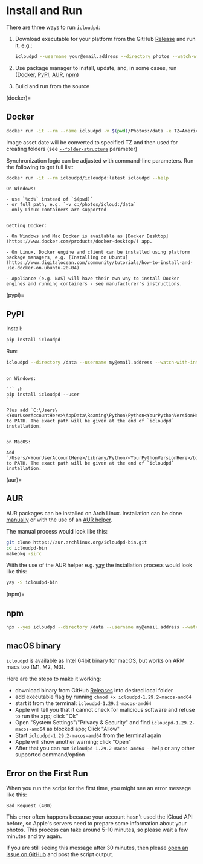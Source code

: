 # Install and Run

There are three ways to run `icloudpd`:
1. Download executable for your platform from the GitHub [Release](https://github.com/icloud-photos-downloader/icloud_photos_downloader/releases/tag/v1.29.2) and run it, e.g.:

    ```sh
    icloudpd --username your@email.address --directory photos --watch-with-interval 3600
    ```

1. Use package manager to install, update, and, in some cases, run ([Docker](#docker), [PyPI](#pypi), [AUR](#aur), [npm](#npm))
1. Build and run from the source

(docker)=
## Docker

```sh
docker run -it --rm --name icloudpd -v $(pwd)/Photos:/data -e TZ=America/Los_Angeles icloudpd/icloudpd:latest icloudpd --directory /data --username my@email.address --watch-with-interval 3600
```

Image asset date will be converted to specified TZ and then used for creating folders (see [`--folder-structure`](folder-structure-parameter) parameter)

Synchronization logic can be adjusted with command-line parameters. Run the following to get full list:
``` sh 
docker run -it --rm icloudpd/icloudpd:latest icloudpd --help
``` 

```{note}
On Windows:

- use `%cd%` instead of `$(pwd)`
- or full path, e.g. `-v c:/photos/icloud:/data`
- only Linux containers are supported
```

```{note} 

Getting Docker:

- On Windows and Mac Docker is available as [Docker Desktop](https://www.docker.com/products/docker-desktop/) app.

- On Linux, Docker engine and client can be installed using platform package managers, e.g. [Installing on Ubuntu](https://www.digitalocean.com/community/tutorials/how-to-install-and-use-docker-on-ubuntu-20-04)

- Appliance (e.g. NAS) will have their own way to install Docker engines and running containers - see manufacturer's instructions.
```

(pypi)=
## PyPI

Install:
``` sh
pip install icloudpd
```

Run:

``` sh
icloudpd --directory /data --username my@email.address --watch-with-interval 3600
```

````{note}

on Windows:

``` sh
pip install icloudpd --user
```

Plus add `C:\Users\<YourUserAccountHere>\AppData\Roaming\Python\Python<YourPythonVersionHere>\Scripts` to PATH. The exact path will be given at the end of `icloudpd` installation.
````

```{note}

on MacOS:

Add `/Users/<YourUserAccountHere>/Library/Python/<YourPythonVersionHere>/bin` to PATH. The exact path will be given at the end of `icloudpd` installation.
```

(aur)=
## AUR

AUR packages can be installed on Arch Linux. Installation can be done [manually](https://wiki.archlinux.org/title/Arch_User_Repository#Installing_and_upgrading_packages) or with the use of an [AUR helper](https://wiki.archlinux.org/title/AUR_helpers).

The manual process would look like this:

``` sh
git clone https://aur.archlinux.org/icloudpd-bin.git
cd icloudpd-bin
makepkg -sirc
```

With the use of the AUR helper e.g. [yay](https://github.com/Jguer/yay) the installation process would look like this:

``` sh
yay -S icloudpd-bin
```

(npm)=
## npm

``` sh
npx --yes icloudpd --directory /data --username my@email.address --watch-with-interval 3600
```

## macOS binary

`icloudpd` is available as Intel 64bit binary for macOS, but works on ARM macs too (M1, M2, M3).

Here are the steps to make it working:
- download binary from GitHub [Releases](https://github.com/icloud-photos-downloader/icloud_photos_downloader/releases) into desired local folder
- add executable flag by running `chmod +x icloudpd-1.29.2-macos-amd64`
- start it from the terminal: `icloudpd-1.29.2-macos-amd64`
- Apple will tell you that it cannot check for malicious software and refuse to run the app; click "Ok"
- Open "System Settings"/"Privacy & Security" and find `icloudpd-1.29.2-macos-amd64` as blocked app; Click "Allow"
- Start `icloudpd-1.29.2-macos-amd64` from the terminal again
- Apple will show another warning; click "Open"
- After that you can run `icloudpd-1.29.2-macos-amd64 --help` or any other supported command/option

## Error on the First Run

When you run the script for the first time, you might see an error message like this:

``` 
Bad Request (400)
```

This error often happens because your account hasn't used the iCloud API before, so Apple's servers need to prepare some information about your photos. This process can take around 5-10 minutes, so please wait a few minutes and try again.

If you are still seeing this message after 30 minutes, then please [open an issue on GitHub](https://github.com/icloud-photos-downloader/icloud_photos_downloader/issues/new) and post the script output.
